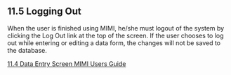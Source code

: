 ## 11.5 Logging Out

When the user is finished using MIMI, he/she must logout of the system by clicking the Log Out link at the top of the screen.  If the user chooses to log out while entering or editing a data form, the changes will not be saved to the database.


<div class="center">
<div class="btn-group">
  <a href=":pages_path:/manuals/mimi-users-guide/11-04-data-entry-screen.md" class="btn btn-default">
    <span class="glyphicon glyphicon-chevron-left"></span>
    11.4 Data Entry Screen
  </a>

  <a href=":pages_path:/manuals/mimi-users-guide" class="btn btn-default">
    <span class="glyphicon glyphicon-chevron-up"></span>
    MIMI Users Guide
  </a>
</div>
</div>

